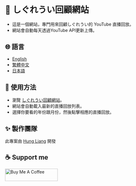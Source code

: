 # 🎉 しぐれうい回顧網站

- 這是一個網站，專門用來回顧しぐれうい的 YouTube 直播回放。
- 網站會自動每天透過YouTube API更新上傳。

## 🌐 語言

* [English](docs/README.en.md)
* [繁體中文](docs/README.zh-TW.md)
* [日本語](docs/README.jp.md)

## 🚀 使用方法

- 瀏覽 [しぐれうい回顧網站](https://ui-archive-website.bobing.dev/index.html)。
- 網站會自動載入最新的直播回放列表。
- 選擇你要看的年份跟月份，然後點擊相應的直播回放。

## ✨ 製作團隊

此專案由 [Hung Liang](https://github.com/Hung-Liang) 開發

## ☕ Support me

<a href="https://www.buymeacoffee.com/hungliang" target="_blank"><img src="https://cdn.buymeacoffee.com/buttons/default-orange.png" alt="Buy Me A Coffee" height="41" width="174"></a>
